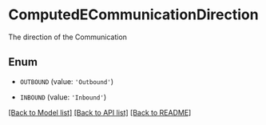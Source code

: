# ComputedECommunicationDirection

The direction of the Communication

## Enum

* `OUTBOUND` (value: `'Outbound'`)

* `INBOUND` (value: `'Inbound'`)

[[Back to Model list]](../README.md#documentation-for-models) [[Back to API list]](../README.md#documentation-for-api-endpoints) [[Back to README]](../README.md)


